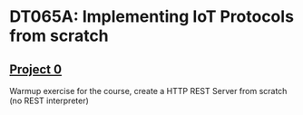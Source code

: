 # DT065A: Implementing IoT Protocols from scratch

## [Project 0](project_0/)
Warmup exercise for the course, create a HTTP REST Server from scratch (no REST interpreter)



